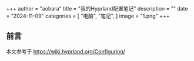 +++
author = "aobara"
title = "我的Hyprland配置笔记"
description = ""
date = "2024-11-09"
categories = [
    "电脑",
    "笔记",
]
image = "1.png"
+++
## 前言
本文参考于 https://wiki.hyprland.org/Configuring/  